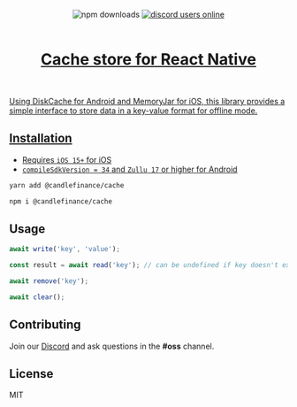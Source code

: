 <div align="center">
</div>

<br/>

<div align="center">
  <img alt="npm downloads" src="https://img.shields.io/npm/dw/@candlefinance/@candlefinance/cache?logo=npm&label=NPM%20downloads&cacheSeconds=3600"/>
  <a alt="discord users online" href="https://discord.gg/qnAgjxhg6n" 
  target="_blank"
  rel="noopener noreferrer">
    <img alt="discord users online" src="https://img.shields.io/discord/986610142768406548?label=Discord&logo=discord&logoColor=white&cacheSeconds=3600"/>
</div>

<br/>

<h1 align="center">
   Cache store for React Native 
</h1>

<br/>

Using DiskCache for Android and MemoryJar for iOS, this library provides a simple interface to store data in a key-value format for offline mode.

## Installation

- Requires `iOS 15+` for iOS
- `compileSdkVersion = 34` and `Zullu 17` or higher for Android

```sh
yarn add @candlefinance/cache
```

```sh
npm i @candlefinance/cache
```

## Usage

```js
await write('key', 'value');

const result = await read('key'); // can be undefined if key doesn't exist

await remove('key');

await clear();
```

## Contributing

Join our [Discord](https://discord.gg/qnAgjxhg6n) and ask questions in the **#oss** channel.

## License

MIT

